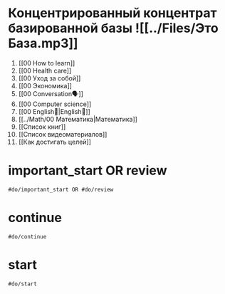 # Концентрированный концентрат базированной базы ![[../Files/Это База.mp3]]
1. [[00 How to learn]]
2. [[00 Health care]]
3. [[00 Уход за собой]]
4. [[00 Экономика]]
5. [[00 Conversation🗣️]]
6. [[00 Computer science]]
7. [[00 English🏴󠁧󠁢󠁥󠁮󠁧󠁿|English🏴󠁧󠁢󠁥󠁮󠁧󠁿]]
8. [[../Math/00 Математика|Математика]]
9. [[Список книг]]
10. [[Список видеоматериалов]]
11. [[Как достигать целей]]

# important_start OR review

```query
#do/important_start OR #do/review
```
# continue
```query
#do/continue
```
# start
```query
#do/start
```